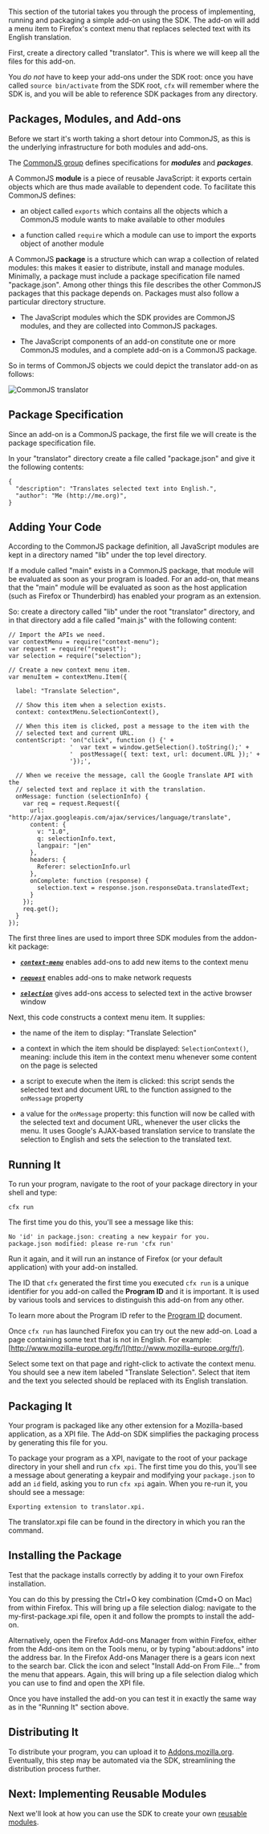 This section of the tutorial takes you through the process of implementing,
running and packaging a simple add-on using the SDK. The add-on will add a
menu item to Firefox's context menu that replaces selected text with its
English translation.

First, create a directory called "translator". This is where we will keep all
the files for this add-on. 

You *do not* have to keep your add-ons under the SDK root: once you have called
`source bin/activate` from the SDK root, `cfx` will remember where the SDK is,
and you will be able to reference SDK packages from any directory.

## Packages, Modules, and Add-ons ##

Before we start it's worth taking a short detour into CommonJS, as this is the
underlying infrastructure for both modules and add-ons.

The [CommonJS group](http://wiki.commonjs.org/wiki/CommonJS) defines
specifications for ***modules*** and ***packages***. 

A CommonJS **module** is a piece of reusable JavaScript: it exports certain
objects which are thus made available to dependent code. To facilitate this
CommonJS defines:

* an object called `exports` which contains all the objects which a CommonJS
module wants to make available to other modules

* a function called `require` which a module can use to import the exports 
object of another module

A CommonJS **package** is a structure which can wrap a collection of related
modules: this makes it easier to distribute, install and manage modules.
Minimally, a package must include a package specification file named
"package.json". Among other things this file describes the other CommonJS
packages that this package depends on. Packages must also follow a particular
directory structure.

* The JavaScript modules which the SDK provides are CommonJS modules, and they
are collected into CommonJS packages.

* The JavaScript components of an add-on constitute one or more
CommonJS modules, and a complete add-on is a CommonJS package.

So in terms of CommonJS objects we could depict the translator add-on as
follows:

![CommonJS translator](media/commonjs-translator.jpg)

## Package Specification ##

Since an add-on is a CommonJS package, the first file we will create is the
package specification file.

In your "translator" directory create a file called "package.json" and give it
the following contents:

    {
      "description": "Translates selected text into English.",
      "author": "Me (http://me.org)",
    }

## Adding Your Code ##

According to the CommonJS package definition, all JavaScript modules are kept
in a directory named "lib" under the top level directory.

If a module called "main" exists in a CommonJS package, that module will be
evaluated as soon as your program is loaded. For an add-on, that means that
the "main" module will be evaluated as soon as the host application (such as
Firefox or Thunderbird) has enabled your program as an extension.

So: create a directory called "lib" under the root "translator" directory,
and in that directory add a file called "main.js" with the following content:

    // Import the APIs we need.
    var contextMenu = require("context-menu");
    var request = require("request");
    var selection = require("selection");

    // Create a new context menu item.
    var menuItem = contextMenu.Item({

      label: "Translate Selection",

      // Show this item when a selection exists.
      context: contextMenu.SelectionContext(),

      // When this item is clicked, post a message to the item with the
      // selected text and current URL.
      contentScript: 'on("click", function () {' +
                     '  var text = window.getSelection().toString();' +
                     '  postMessage({ text: text, url: document.URL });' +
                     '});',

      // When we receive the message, call the Google Translate API with the
      // selected text and replace it with the translation.
      onMessage: function (selectionInfo) {
        var req = request.Request({
          url: "http://ajax.googleapis.com/ajax/services/language/translate",
          content: {
            v: "1.0",
            q: selectionInfo.text,
            langpair: "|en"
          },
          headers: {
            Referer: selectionInfo.url
          },
          onComplete: function (response) {
            selection.text = response.json.responseData.translatedText;
          }
        });
        req.get();
      }
    });

The first three lines are used to import three SDK modules from the
addon-kit package:

* ***[`context-menu`](#module/addon-kit/context-menu)*** enables add-ons to
add new items to the context menu

* ***[`request`](#module/addon-kit/request)*** enables add-ons to make
network requests

* ***[`selection`](#module/addon-kit/selection)*** gives add-ons access to
selected text in the active browser window

Next, this code constructs a context menu item. It supplies:

* the name of the item to display: "Translate Selection"

* a context in which the item should be displayed: `SelectionContext()`,
meaning: include this item in the context menu whenever some content on the
page is selected

* a script to execute when the item is clicked: this script sends the selected
text and document URL to the function assigned to the `onMessage` property
* a value for the `onMessage` property: this function will now be called with
the selected text and document URL, whenever the user clicks the menu. It uses
Google's AJAX-based translation service to translate the selection to English
and sets the selection to the translated text.


## Running It ##

To run your program, navigate to the root of your package directory
in your shell and type:

    cfx run

The first time you do this, you'll see a message like this:

    No 'id' in package.json: creating a new keypair for you.
    package.json modified: please re-run 'cfx run'

Run it again, and it will run an instance of Firefox (or your default
application) with your add-on installed.

The ID that `cfx` generated the first time you executed `cfx run` is a unique
identifier for you add-on called the **Program ID** and it is important. It is
used by various tools and services to distinguish this add-on from any other.

To learn more about the Program ID refer to the [Program ID](#guide/program-id)
document.

Once `cfx run` has launched Firefox you can try out the new add-on. Load a
page containing some text that is not in English. For example:
[http://www.mozilla-europe.org/fr/](http://www.mozilla-europe.org/fr/).

Select some text on that page and right-click to activate the context menu.
You should see a new item labeled "Translate Selection". Select that item and
the text you selected should be replaced with its English translation.

## Packaging It ##

Your program is packaged like any other extension for a Mozilla-based
application, as a XPI file. The Add-on SDK simplifies the packaging
process by generating this file for you.

To package your program as a XPI, navigate to the root of your package
directory in your shell and run `cfx xpi`. The first time you do this,
you'll see a message about generating a keypair and modifying your
`package.json` to add an `id` field, asking you to run `cfx xpi` again.
When you re-run it, you should see a message:

    Exporting extension to translator.xpi.

The translator.xpi file can be found in the directory in which you ran
the command.

## Installing the Package ##

Test that the package installs correctly by adding it to your own Firefox
installation.

You can do this by pressing the Ctrl+O key combination (Cmd+O on Mac) from
within Firefox. This will bring up a file selection dialog: navigate to the
my-first-package.xpi file, open it and follow the prompts to install the
add-on.

Alternatively, open the Firefox Add-ons Manager from within Firefox, either
from the Add-ons item on the Tools menu, or by typing "about:addons" into the
address bar. In the Firefox Add-ons Manager there is a gears icon next to the
search bar. Click the icon and select "Install Add-on From File..." from the
menu that appears. Again, this will bring up a file selection dialog which you
can use to find and open the XPI file.

Once you have installed the add-on you can test it in exactly the same way as
in the "Running It" section above.

## Distributing It ##

To distribute your program, you can upload it to
[Addons.mozilla.org](http://addons.mozilla.org).
Eventually, this step may be automated via the SDK, streamlining the
distribution process further.

## Next: Implementing Reusable Modules ##

Next we'll look at how you can use the SDK to create your own [reusable 
modules](implementing-simple-module).
